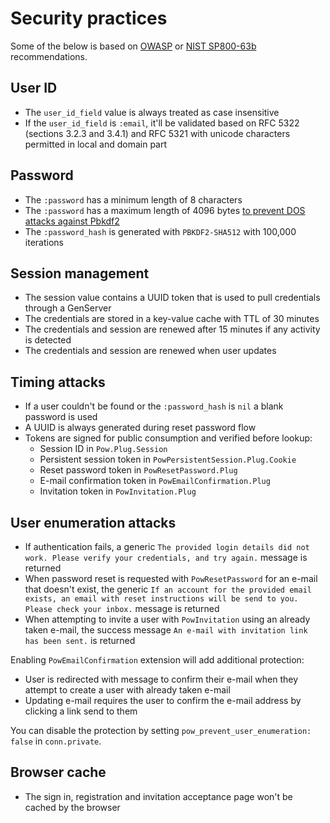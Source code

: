 # Security practices

Some of the below is based on [OWASP](https://www.owasp.org/) or [NIST SP800-63b](https://pages.nist.gov/800-63-3/sp800-63b.html) recommendations.

## User ID

* The `user_id_field` value is always treated as case insensitive
* If the `user_id_field` is `:email`, it'll be validated based on RFC 5322 (sections 3.2.3 and 3.4.1) and RFC 5321 with unicode characters permitted in local and domain part

## Password

* The `:password` has a minimum length of 8 characters
* The `:password` has a maximum length of 4096 bytes [to prevent DOS attacks against Pbkdf2](https://github.com/riverrun/pbkdf2_elixir/blob/master/lib/pbkdf2.ex#L21)
* The `:password_hash` is generated with `PBKDF2-SHA512` with 100,000 iterations

## Session management

* The session value contains a UUID token that is used to pull credentials through a GenServer
* The credentials are stored in a key-value cache with TTL of 30 minutes
* The credentials and session are renewed after 15 minutes if any activity is detected
* The credentials and session are renewed when user updates

## Timing attacks

* If a user couldn't be found or the `:password_hash` is `nil` a blank password is used
* A UUID is always generated during reset password flow
* Tokens are signed for public consumption and verified before lookup:
  * Session ID in `Pow.Plug.Session`
  * Persistent session token in `PowPersistentSession.Plug.Cookie`
  * Reset password token in `PowResetPassword.Plug`
  * E-mail confirmation token in `PowEmailConfirmation.Plug`
  * Invitation token in `PowInvitation.Plug`

## User enumeration attacks

* If authentication fails, a generic `The provided login details did not work. Please verify your credentials, and try again.` message is returned
* When password reset is requested with `PowResetPassword` for an e-mail that doesn't exist, the generic `If an account for the provided email exists, an email with reset instructions will be send to you. Please check your inbox.` message is returned
* When attempting to invite a user with `PowInvitation` using an already taken e-mail, the success message `An e-mail with invitation link has been sent.` is returned

Enabling `PowEmailConfirmation` extension will add additional protection:

* User is redirected with message to confirm their e-mail when they attempt to create a user with already taken e-mail
* Updating e-mail requires the user to confirm the e-mail address by clicking a link send to them

You can disable the protection by setting `pow_prevent_user_enumeration: false` in `conn.private`.

## Browser cache

* The sign in, registration and invitation acceptance page won't be cached by the browser
